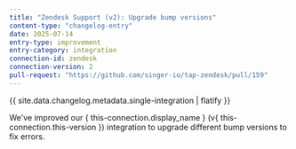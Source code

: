```yaml
---
title: "Zendesk Support (v2): Upgrade bump versions"
content-type: "changelog-entry"
date: 2025-07-14
entry-type: improvement
entry-category: integration
connection-id: zendesk
connection-version: 2
pull-request: "https://github.com/singer-io/tap-zendesk/pull/159"
---
```

{{ site.data.changelog.metadata.single-integration | flatify }}

We've improved our { this-connection.display_name } (v{ this-connection.this-version }) integration to upgrade different bump versions to fix errors.